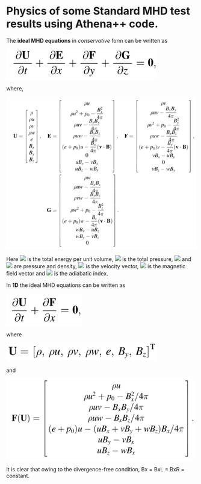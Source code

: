 # Physics of some Standard MHD test results using Athena++ code.

The **ideal MHD equations** in *conservative* form can be written as

<img src="/images/mhd_conser.png" width="400">

where,

<img src="/images/conserv_var_mhd.png" width="800">

Here <img src="https://render.githubusercontent.com/render/math?math=e = p/(\gamma - 1) +%2B \rho (u^2 +%2B v^2 +%2B w^2) / 2 +%2B (Bx^2 +%2B By^2 +%2B Bz^2)/8\pi">
is the total energy per unit volume, <img src="https://render.githubusercontent.com/render/math?math=p_{0} = p +%2B (Bx^2 +%2B By^2 +%2B Bz^2)/8\pi"> is the total pressure, <img src="https://render.githubusercontent.com/render/math?math=p"> and <img src="https://render.githubusercontent.com/render/math?math=\rho"> are pressure and density, <img src="https://render.githubusercontent.com/render/math?math=\bf{v} = [u, v, w]^T"> is the velocity vector, <img src="https://render.githubusercontent.com/render/math?math=\bf{B} = [Bx, By Bz]^T"> is the magnetic field vector and <img src="https://render.githubusercontent.com/render/math?math=\gamma"> is the adiabatic index.


In **1D** the ideal MHD equations can be written as 

<img src="/images/mhd_1d.png" width="200">

where

<img src="/images/conserv_1d.png" width="400">

and

<img src="/images/flux_1d.png" width="500">

It is clear that owing to the divergence-free condition, Bx = BxL = BxR = constant.
